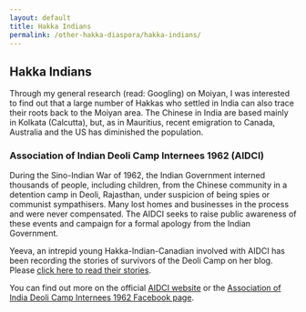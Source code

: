 ```yaml
---
layout: default
title: Hakka Indians
permalink: /other-hakka-diaspora/hakka-indians/
---
```


<h2>Hakka Indians</h2>

<section class="example-image">
  <p>
    Through my general research (read: Googling) on Moiyan, I was interested to find out that a large number of Hakkas who settled in India can also trace their roots back to the Moiyan area. The Chinese in India are based mainly in Kolkata (Calcutta), but, as in Mauritius, recent emigration to Canada, Australia and the US has diminished the population.
  </p>
</section>

<section class="example-image">
  <h3>Association of Indian Deoli Camp Internees 1962 (AIDCI)</h3>
  <p>
    During the Sino-Indian War of 1962, the Indian Government interned thousands of people, including children, from the Chinese community in a detention camp in Deoli, Rajasthan, under suspicion of being spies or communist sympathisers. Many lost homes and businesses in the process and were never compensated. The AIDCI seeks to raise public awareness of these events and campaign for a formal apology from the Indian Government.
  </p>
</section>

<section class="example-image">
  <p>
    Yeeva, an intrepid young Hakka-Indian-Canadian involved with AIDCI has been recording the stories of survivors of the Deoli Camp on her blog. Please 
    <a href="https://indiadeoli.wordpress.com" target="_blank" rel="noopener noreferrer">click here to read their stories</a>.
  </p>
</section>

<section class="example-image">
  <p>
    You can find out more on the official 
    <a href="https://indiadeoli.wixsite.com/1962internment" target="_blank" rel="noopener noreferrer">AIDCI website</a> or the 
    <a href="https://www.facebook.com/AssociationOfIndiaDeoliCampInternees1962" target="_blank" rel="noopener noreferrer">Association of India Deoli Camp Internees 1962 Facebook page</a>.
  </p>
</section>
